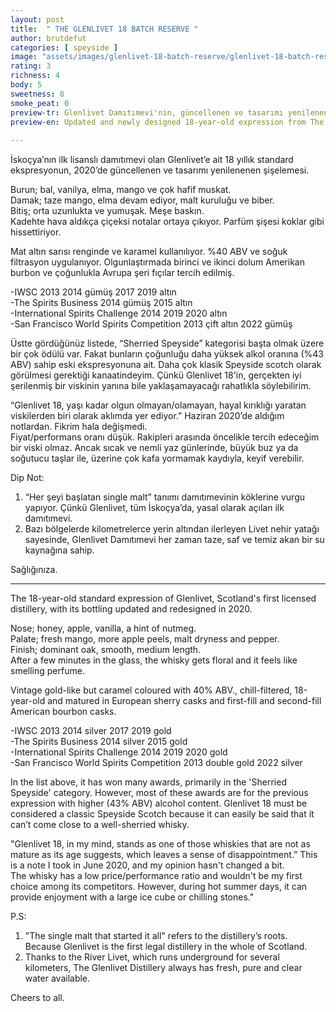```yaml
---
layout: post
title:  " THE GLENLIVET 18 BATCH RESERVE "
author: brutdefut
categories: [ speyside ]
image: "assets/images/glenlivet-18-batch-reserve/glenlivet-18-batch-reserve.JPG"
rating: 3
richness: 4
body: 5
sweetness: 8
smoke_peat: 0
preview-tr: Glenlivet Damıtımevi'nin, güncellenen ve tasarımı yenilenenen 18 yıllık ekspresyonu.                 
preview-en: Updated and newly designed 18-year-old expression from The Glenlivet.          
     
---
```


İskoçya’nın ilk lisanslı damıtımevi olan Glenlivet’e ait 18 yıllık standard ekspresyonun, 2020’de güncellenen ve tasarımı yenilenenen şişelemesi. 

Burun; bal, vanilya, elma, mango ve çok hafif muskat.   
Damak; taze mango, elma devam ediyor, malt kuruluğu ve biber.  
Bitiş; orta uzunlukta ve yumuşak. Meşe baskın.  
Kadehte hava aldıkça çiçeksi notalar ortaya çıkıyor. Parfüm şişesi koklar gibi hissettiriyor.   

Mat altın sarısı renginde ve karamel kullanılıyor. %40 ABV ve soğuk filtrasyon uygulanıyor. Olgunlaştırmada birinci ve ikinci dolum Amerikan burbon ve çoğunlukla Avrupa şeri fıçılar tercih edilmiş.  

-IWSC 2013 2014 gümüş 2017 2019 altın   
-The Spirits Business 2014 gümüş 2015 altın  
-International Spirits Challenge 2014 2019 2020 altın   
-San Francisco World Spirits Competition 2013 çift altın 2022 gümüş   

Üstte gördüğünüz listede, “Sherried Speyside” kategorisi başta olmak üzere bir çok ödülü var. Fakat bunların çoğunluğu daha yüksek alkol oranına (%43 ABV) sahip eski ekspresyonuna ait. Daha çok klasik Speyside scotch olarak görülmesi gerektiği kanaatindeyim. Çünkü Glenlivet 18'in, gerçekten iyi şerilenmiş bir viskinin yanına bile yaklaşamayacağı rahatlıkla söylebilirim.  

“Glenlivet 18, yaşı kadar olgun olmayan/olamayan, hayal kırıklığı yaratan viskilerden biri olarak aklımda yer ediyor.” Haziran 2020’de aldığım notlardan. Fikrim hala değişmedi.  
Fiyat/performans oranı düşük. Rakipleri arasında öncelikle tercih edeceğim bir viski olmaz. Ancak sıcak ve nemli yaz günlerinde, büyük buz ya da soğutucu taşlar ile, üzerine çok kafa yormamak kaydıyla, keyif verebilir.           
 
Dip Not:  
1. “Her şeyi başlatan single malt” tanımı damıtımevinin köklerine vurgu yapıyor. Çünkü Glenlivet, tüm İskoçya’da, yasal olarak açılan ilk damıtımevi.  
2. Bazı bölgelerde kilometrelerce yerin altından ilerleyen Livet nehir yatağı sayesinde, Glenlivet Damıtımevi her zaman taze, saf ve temiz akan bir su kaynağına sahip. 

Sağlığınıza.               
   
-----------------------------------------------

<p id="english"></p>

The 18-year-old standard expression of Glenlivet, Scotland's first licensed distillery, with its bottling updated and redesigned in 2020.  

Nose; honey, apple, vanilla, a hint of nutmeg.  
Palate; fresh mango, more apple peels, malt dryness and pepper.    
Finish; dominant oak, smooth, medium length.   
After a few minutes in the glass, the whisky gets floral and it feels like smelling perfume.   

Vintage gold-like but caramel coloured with 40% ABV., chill-filtered, 18-year-old and matured in European sherry casks and first-fill and second-fill American bourbon casks.   

-IWSC 2013 2014 silver 2017 2019 gold   
-The Spirits Business 2014 silver 2015 gold  
-International Spirits Challenge 2014 2019 2020 gold   
-San Francisco World Spirits Competition 2013 double gold 2022 silver   

In the list above, it has won many awards, primarily in the 'Sherried Speyside' category. However, most of these awards are for the previous expression with higher (43% ABV) alcohol content. Glenlivet 18 must be considered a classic Speyside Scotch because it can easily be said that it can’t come close to a well-sherried whisky.  

"Glenlivet 18, in my mind, stands as one of those whiskies that are not as mature as its age suggests, which leaves a sense of disappointment.” This is a note I took in June 2020, and my opinion hasn't changed a bit.  
The whisky has a low price/performance ratio and wouldn't be my first choice among its competitors. However, during hot summer days, it can provide enjoyment with a large ice cube or chilling stones."  
 
P.S:  
1. "The single malt that started it all" refers to the distillery’s roots. Because Glenlivet is the first legal distillery in the whole of Scotland.  
2. Thanks to the River Livet, which runs underground for several kilometers, The Glenlivet Distillery always has fresh, pure and clear water available.  

Cheers to all.  
